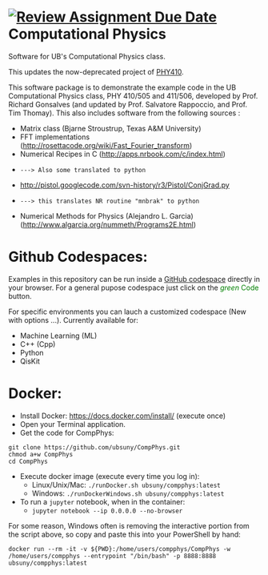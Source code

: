 [![Review Assignment Due Date](https://classroom.github.com/assets/deadline-readme-button-22041afd0340ce965d47ae6ef1cefeee28c7c493a6346c4f15d667ab976d596c.svg)](https://classroom.github.com/a/_U6II6Fb)
Computational Physics
======

Software for UB's Computational Physics class.

This updates the now-deprecated project of
[PHY410](https://github.com/rappoccio/PHY410). 


This software package is to demonstrate the example code in the
UB Computational Physics class, PHY 410/505 and 411/506, developed by
Prof. Richard Gonsalves (and updated by Prof. Salvatore Rappoccio, and Prof. Tim Thomay).
This also includes software from the following sources : 

- Matrix class (Bjarne Stroustrup, Texas A&M University)
- FFT implementations (http://rosettacode.org/wiki/Fast_Fourier_transform)
- Numerical Recipes in C (http://apps.nrbook.com/c/index.html)
-     ---> Also some translated to python
- http://pistol.googlecode.com/svn-history/r3/Pistol/ConjGrad.py
-     ---> this translates NR routine "mnbrak" to python
- Numerical Methods for Physics (Alejandro L. Garcia) (http://www.algarcia.org/nummeth/Programs2E.html)

Github Codespaces:
======================

Examples in this repository can be run inside a [GitHub codespace](https://github.com/features/codespaces) directly in your browser. For a general pupose codespace just click on the <span style="color:green">*green* Code</span> button.

For specific environments you can lauch a customized codespace (New with options ...). Currently available for:

- Machine Learning (ML)
- C++ (Cpp)
- Python
- QisKit

Docker:
======================

* Install Docker:  https://docs.docker.com/install/ (execute once)
* Open your Terminal application.
* Get the code for CompPhys: 
```
git clone https://github.com/ubsuny/CompPhys.git
chmod a+w CompPhys
cd CompPhys
```
* Execute docker image (execute every time you log in):
   * Linux/Unix/Mac: ```./runDocker.sh ubsuny/compphys:latest```
   * Windows: ```./runDockerWindows.sh ubsuny/compphys:latest```
* To run a `jupyter` notebook, when in the container:
   * ```jupyter notebook --ip 0.0.0.0 --no-browser``` 


For some reason, Windows often is removing the interactive portion from the script above, so copy and paste this into your PowerShell by hand: 

```
docker run --rm -it -v ${PWD}:/home/users/compphys/CompPhys -w /home/users/compphys --entrypoint "/bin/bash" -p 8888:8888 ubsuny/compphys:latest
```
